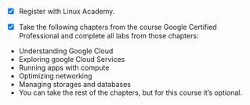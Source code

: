 - [x] Register with Linux Academy.

- [x] Take the following chapters from the course Google Certified Professional and complete all labs from those chapters:

- Understanding Google Cloud
- Exploring google Cloud Services
- Running apps with compute
- Optimizing networking
- Managing storages and databases
- You can take the rest of the chapters, but for this course it’s optional.